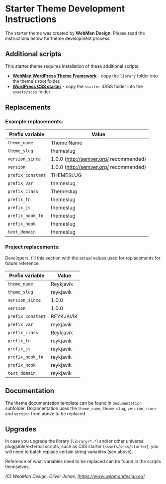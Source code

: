 # Starter Theme Development Instructions

The starter theme was created by **WebMan Design**. Please read the instructions below for theme development process.


## Additional scripts

This starter theme requires installation of these additional scripts:

* [**WebMan WordPress Theme Framework**](https://github.com/webmandesign/webman-theme-framework) - copy the `library` folder into the theme's root folder.
* [**WordPress CSS starter**](https://github.com/webmandesign/wp-css-starter) - copy the `starter` SASS folder into the `assets/scss` folder.


## Replacements



### Example replacements:

| Prefix variable   | Value |
|-------------------|-------|
| `theme_name`      | Theme Name |
| `theme_slug`      | themeslug |
| `version_since`   | 1.0.0 (http://semver.org/ recommended) |
| `version`         | 1.0.0 (http://semver.org/ recommended) |
| `prefix_constant` | THEMESLUG |
| `prefix_var`      | themeslug |
| `prefix_class`    | Themeslug |
| `prefix_fn`       | themeslug |
| `prefix_js`       | themeslug |
| `prefix_hook_fn`  | themeslug |
| `prefix_hook`     | themeslug |
| `text_domain`     | themeslug |

### Project replacements:

Developers, fill this section with the actual values used for replacements for future reference.

| Prefix variable   | Value |
|-------------------|-------|
| `theme_name`      | Reykjavik |
| `theme_slug`      | reykjavik |
| `version_since`   | 1.0.0 |
| `version`         | 1.0.0 |
| `prefix_constant` | REYKJAVIK |
| `prefix_var`      | reykjavik |
| `prefix_class`    | Reykjavik |
| `prefix_fn`       | reykjavik |
| `prefix_js`       | reykjavik |
| `prefix_hook_fn`  | reykjavik |
| `prefix_hook`     | reykjavik |
| `text_domain`     | reykjavik |


## Documentation

The theme documentation template can be found in `documentation` subfolder. Documentation uses the `theme_name`, `theme_slug`, `version_since` and `version` from above to be replaced.


## Upgrades

In case you upgrade the library (`library/*.*`) and/or other universal pluggable/external scripts, such as CSS starter (`assets/scss/starter`), you will need to batch replace certain string variables (see above).

Reference of what variables need to be replaced can be found in the scripts themselves.


*(C) WebMan Design, Oliver Juhas, [https://www.webmandesign.eu]*
